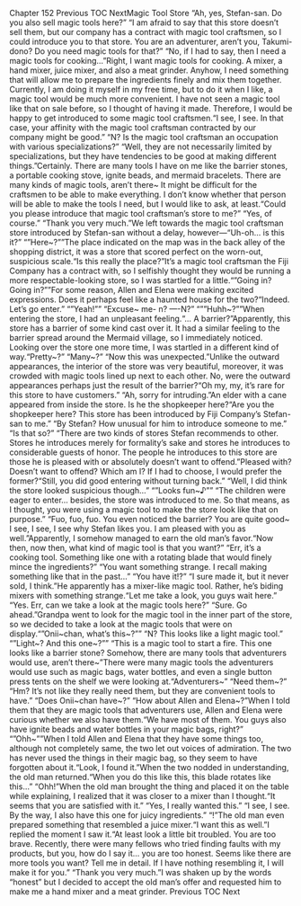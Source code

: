 Chapter 152 Previous TOC NextMagic Tool Store “Ah, yes, Stefan-san. Do you also sell magic tools here?” “I am afraid to say that this store doesn’t sell them, but our company has a contract with magic tool craftsmen, so I could introduce you to that store. You are an adventurer, aren’t you, Takumi-dono? Do you need magic tools for that?” “No, if I had to say, then I need a magic tools for cooking…”Right, I want magic tools for cooking. A mixer, a hand mixer, juice mixer, and also a meat grinder. Anyhow, I need something that will allow me to prepare the ingredients finely and mix them together. Currently, I am doing it myself in my free time, but to do it when I like, a magic tool would be much more convenient. I have not seen a magic tool like that on sale before, so I thought of having it made. Therefore, I would be happy to get introduced to some magic tool craftsmen.“I see, I see. In that case, your affinity with the magic tool craftsman contracted by our company might be good.” “N? Is the magic tool craftsman an occupation with various specializations?” “Well, they are not necessarily limited by specializations, but they have tendencies to be good at making different things.”Certainly. There are many tools I have on me like the barrier stones, a portable cooking stove, ignite beads, and mermaid bracelets. There are many kinds of magic tools, aren’t there~ It might be difficult for the craftsmen to be able to make everything. I don’t know whether that person will be able to make the tools I need, but I would like to ask, at least.“Could you please introduce that magic tool craftsman’s store to me?” “Yes, of course.” “Thank you very much.”We left towards the magic tool craftsman store introduced by Stefan-san without a delay, however—“Uh-oh… is this it?” “”Here~?””The place indicated on the map was in the back alley of the shopping district, it was a store that scored perfect on the worn-out, suspicious scale.“Is this really the place?”It’s a magic tool craftsman the Fiji Company has a contract with, so I selfishly thought they would be running a more respectable-looking store, so I was startled for a little.“”Going in? Going in?””For some reason, Allen and Elena were making excited expressions. Does it perhaps feel like a haunted house for the two?“Indeed. Let’s go enter.” “”Yeah!”” “Excuse~ me- n? —-N?” “””Huhh~?””When entering the store, I had an unpleasant feeling.“… A barrier?”Apparently, this store has a barrier of some kind cast over it. It had a similar feeling to the barrier spread around the Mermaid village, so I immediately noticed. Looking over the store one more time, I was startled in a different kind of way.“Pretty~?” “Many~?” “Now this was unexpected.”Unlike the outward appearances, the interior of the store was very beautiful, moreover, it was crowded with magic tools lined up next to each other. No, were the outward appearances perhaps just the result of the barrier?“Oh my, my, it’s rare for this store to have customers.” “Ah, sorry for intruding.”An elder with a cane appeared from inside the store. Is he the shopkeeper here?“Are you the shopkeeper here? This store has been introduced by Fiji Company’s Stefan-san to me.” “By Stefan? How unusual for him to introduce someone to me.” “Is that so?” “There are two kinds of stores Stefan recommends to other. Stores he introduces merely for formality’s sake and stores he introduces to considerable guests of honor. The people he introduces to this store are those he is pleased with or absolutely doesn’t want to offend.”Pleased with? Doesn’t want to offend? Which am I? If I had to choose, I would prefer the former?“Still, you did good entering without turning back.” “Well, I did think the store looked suspicious though…” “”Looks fun~♪”” “The children were eager to enter… besides, the store was introduced to me. So that means, as I thought, you were using a magic tool to make the store look like that on purpose.” “Fuo, fuo, fuo. You even noticed the barrier? You are quite good~ I see, I see, I see why Stefan likes you. I am pleased with you as well.”Apparently, I somehow managed to earn the old man’s favor.“Now then, now then, what kind of magic tool is that you want?” “Err, it’s a cooking tool. Something like one with a rotating blade that would finely mince the ingredients?” “You want something strange. I recall making something like that in the past…” “You have it!?” “I sure made it, but it never sold, I think.”He apparently has a mixer-like magic tool. Rather, he’s biding mixers with something strange.“Let me take a look, you guys wait here.” “Yes. Err, can we take a look at the magic tools here?” “Sure. Go ahead.”Grandpa went to look for the magic tool in the inner part of the store, so we decided to take a look at the magic tools that were on display.“”Onii~chan, what’s this~?”” “N? This looks like a light magic tool.” “”Light~? And this one~?”” “This is a magic tool to start a fire. This one looks like a barrier stone? Somehow, there are many tools that adventurers would use, aren’t there~”There were many magic tools the adventurers would use such as magic bags, water bottles, and even a single button press tents on the shelf we were looking at.“Adventurers~” “Need them~?” “Hm? It’s not like they really need them, but they are convenient tools to have.” “Does Onii~chan have~?” “How about Allen and Elena~?”When I told them that they are magic tools that adventurers use, Allen and Elena were curious whether we also have them.“We have most of them. You guys also have ignite beads and water bottles in your magic bags, right?” “”Ohh~””When I told Allen and Elena that they have some things too, although not completely same, the two let out voices of admiration. The two has never used the things in their magic bag, so they seem to have forgotten about it.“Look, I found it.”When the two nodded in understanding, the old man returned.“When you do this like this, this blade rotates like this…” “Ohh!”When the old man brought the thing and placed it on the table while explaining, I realized that it was closer to a mixer than I thought.“It seems that you are satisfied with it.” “Yes, I really wanted this.” “I see, I see. By the way, I also have this one for juicy ingredients.” “!”The old man even prepared something that resembled a juice mixer.“I want this as well.”I replied the moment I saw it.“At least look a little bit troubled. You are too brave. Recently, there were many fellows who tried finding faults with my products, but you, how do I say it… you are too honest. Seems like there are more tools you want? Tell me in detail. If I have nothing resembling it, I will make it for you.” “Thank you very much.”I was shaken up by the words “honest” but I decided to accept the old man’s offer and requested him to make me a hand mixer and a meat grinder. Previous TOC Next